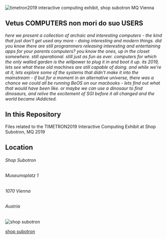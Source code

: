 

[flyer]:https://github.com/seclorum/timetron2019/raw/master/flyer.jpg "timetron2019 interactive computing exhibit, shop subotron MQ Vienna"
[shopsubotron]: https://subotron.com/wp-content/themes/subotron1202/images/subotron_logo-2017.png "Shop Subotron"

![timetron2019 interactive computing exhibit, shop subotron MQ Vienna][flyer]


## Vetus COMPUTERS non mori do suo USERS

*here we present a collection of archaic and interesting computers - the kind that just don't get used any more - doing interesting and modern things.  did you know there are still programmers releasing interesting and entertaining apps for your parents computers?  you know the ones, up in the closet somewhere.  still operational.  still just as fun as ever.  computers for which the only walled garden is the willpower to plug it in and boot it up.  its 2019, lets see what these old machines are still capable of doing.  and while we're at it, lets explore some of the systems that didn't make it into the mainstream - if but for a moment in an alternative universe, there was a chance we could all be running BeOS on our macbooks - lets find out what that would have been like.  or maybe we can use a dinosaur to find dinosaurs, and relive the excitement of SGI before it all changed and the world became iAddicted.*

## In this Repository

Files related to the TIMETRON2019 Interactive Computing Exhibit at Shop Subotron, MQ 2019

## Location

###### Shop Subotron
###### Museumsplatz 1
###### 1070 Vienna
###### Austria

![shop subotron][shopsubotron]

[shop subotron](http://shop.subotron.com)

